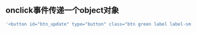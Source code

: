 ## onclick事件传递一个object对象

```js
'<button id="btn_update" type="button" class="btn green label label-sm setDiseaseInfo" onclick="updateDisease('+JSON.stringify(row).replace(/"/g, '&quot;')+')">编辑</button>';
```
